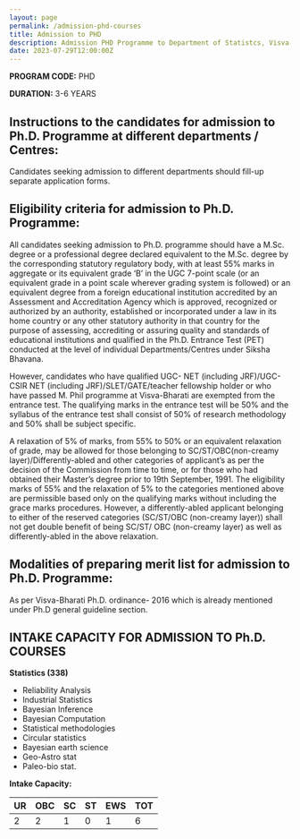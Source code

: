 ```yaml
---
layout: page
permalink: /admission-phd-courses
title: Admission to PHD
description: Admission PHD Programme to Department of Statistcs, Visva-Bharati
date: 2023-07-29T12:00:00Z
---
```


 
**PROGRAM CODE:** PHD

**DURATION:** 3-6 YEARS

## Instructions to the candidates for admission to Ph.D. Programme at different departments / Centres:

Candidates seeking admission to different departments should fill-up separate application forms.

## Eligibility criteria for admission to Ph.D. Programme:

All candidates seeking admission to Ph.D. programme should have a M.Sc. degree or a professional degree declared equivalent to the M.Sc. degree by the corresponding statutory regulatory body, with at least 55% marks in aggregate or its equivalent grade ‘B’ in the UGC 7-point scale (or an equivalent grade in a point scale wherever grading system is followed) or an equivalent degree from a foreign educational institution accredited by an Assessment and Accreditation Agency which is approved, recognized or authorized by an authority, established or incorporated under a law in its home country or any other statutory authority in that country for the purpose of assessing, accrediting or assuring quality and standards of educational institutions and qualified in the Ph.D. Entrance Test (PET) conducted at the level of individual Departments/Centres under Siksha Bhavana.

However, candidates who have qualified UGC- NET (including JRF)/UGC-CSIR NET (including JRF)/SLET/GATE/teacher fellowship holder or who have passed M. Phil programme at Visva-Bharati are exempted from the entrance test. The qualifying marks in the entrance test will be 50% and the syllabus of the entrance test shall consist of 50% of research methodology and 50% shall be subject specific.

A relaxation of 5% of marks, from 55% to 50% or an equivalent relaxation of grade, may be allowed for those belonging to SC/ST/OBC(non-creamy layer)/Differently-abled and other categories of applicant’s as per the decision of the Commission from time to time, or for those who had obtained their Master’s degree prior to 19th September, 1991. The eligibility marks of 55% and the relaxation of 5% to the categories mentioned above are permissible based only on the qualifying marks without including the grace marks procedures. However, a differently-abled applicant belonging to either of the reserved categories (SC/ST/OBC (non-creamy layer)) shall not get double benefit of being SC/ST/ OBC (non-creamy layer) as well as differently-abled in the above relaxation.

## Modalities of preparing merit list for admission to Ph.D. Programme:

As per Visva-Bharati Ph.D. ordinance- 2016 which is already mentioned under Ph.D general guideline section.

## INTAKE CAPACITY FOR ADMISSION TO Ph.D. COURSES

**Statistics (338)**

- Reliability Analysis
- Industrial Statistics
- Bayesian Inference
- Bayesian Computation
- Statistical methodologies
- Circular statistics
- Bayesian earth science
- Geo-Astro stat
- Paleo-bio stat.


 

**Intake Capacity:**

| UR | OBC | SC | ST | EWS | TOT |
| -- | --- | -- | -- | --- | --- |
| 2  | 2   | 1  | 0  | 1   | 6   |

